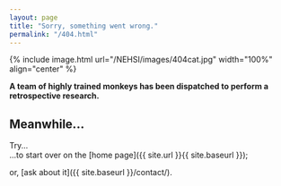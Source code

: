 ```yaml
---
layout: page
title: "Sorry, something went wrong."
permalink: "/404.html"
---
```

{% include image.html url="/NEHSI/images/404cat.jpg" width="100%" align="center" %}

**A team of highly trained monkeys has been dispatched to perform a retrospective research.**  

## Meanwhile...

Try...  
...to start over on the [home page]({{ site.url }}{{ site.baseurl }});  
  
or, [ask about it]({{ site.baseurl }}/contact/).

